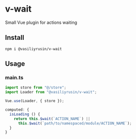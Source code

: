# v-wait

Small Vue plugin for actions waiting

## Install
```shell
npm i @vasiliyrusin/v-wait
```

## Usage
### main.ts
```JavaScript
import store from "@/store";
import Loader from "@vasiliyrusin/v-wait";

Vue.use(Loader, { store });
```
```JavaScript
computed: {
  isLoading () {
    return this.$wait(`ACTION_NAME`) || 
      this.$wait(`path/to/namespaced/module/ACTION_NAME`);
  }
}
```
